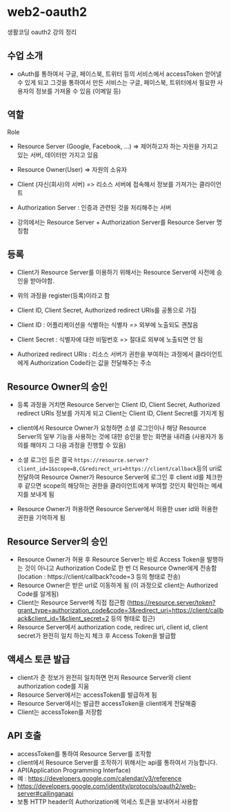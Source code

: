# web2-oauth2

생활코딩 oauth2 강의 정리

## 수업 소개

- oAuth를 통하여서 구글, 페이스북, 트위터 등의 서비스에서 accessToken 얻어낼 수 있게 되고 그것을 통하여서 만든 서비스는 구글, 페이스북, 트위터에서 필요한 사용자의 정보를 가져올 수 있음 (이메일 등)

## 역할

Role

- Resource Server (Google, Facebook, ...) => 제어하고자 하는 자원을 가지고 있는 서버, 데이터만 가지고 있음
- Resource Owner(User) => 자원의 소유자
- Client (자신(회사)의 서버) => 리소스 서버에 접속해서 정보를 가져가는 클라이언트
- Authorization Server : 인증과 관련된 것을 처리해주는 서버

- 강의에서는 Resource Server + Authorization Server를 Resource Server 명칭함

## 등록

- Client가 Resource Server를 이용하기 위해서는 Resource Server에 사전에 승인을 받아야함.
- 위의 과정을 register(등록)이라고 함

- Client ID, Client Secret, Authorized redirect URls를 공통으로 가짐

- Client ID : 어플리케이션을 식별하는 식별자 => 외부에 노출되도 괜찮음
- Client Secret : 식별자에 대한 비밀번호 => 절대로 외부에 노출되면 안 됨
- Authorized redirect URls : 리소스 서버가 권한을 부여하는 과정에서 클라이언트에게 Authorization Code라는 값을 전달해주는 주소

## Resource Owner의 승인

- 등록 과정을 거치면 Resource Server는 Client ID, Client Secret, Authorized redirect URls 정보를 가지게 되고 Client는 Client ID, Client Secret를 가지게 됨

- client에서 Resource Owner가 요청하면 소셜 로그인이나 해당 Resource Server의 일부 기능을 사용하는 것에 대한 승인을 받는 화면을 내려줌 (사용자가 동의를 해야지 그 다음 과정을 진행할 수 있음)

- 소셜 로그인 등은 결국 `https://resource.server?client_id=1&scope=B,C&redirect_uri=https://client/callback`등의 uri로 전달하여 Resource Owner가 Resource Server에 로그인 후 client id를 체크한 후 같으면 scope의 해당하는 권한을 클라이언트에게 부여할 것인지 확인하는 메세지를 보내게 됨
- Resource Owner가 허용하면 Resource Server에서 허용한 user id와 허용한 권한을 기억하게 됨

## Resource Server의 승인

- Resource Owner가 허용 후 Resource Server는 바로 Access Token을 발행하는 것이 아니고 Authorization Code로 한 번 더 Resource Owner에게 전송함 (location : https://client/callback?code=3 등의 형태로 전송)
- Resource Owner은 받은 url로 이동하게 됨 (이 과정으로 client는 Authorized Code를 알게됨)
- Client는 Resource Server에 직접 접근함 (https://resource.server/token?grant_type=authorization_code&code=3&redirect_uri=https://client/callback&client_id=1&client_secret=2 등의 형태로 접근)
- Resource Server에서 authorization code, redirec uri, client id, client secret가 완전히 일치 하는지 체크 후 Access Token을 발급함

## 액세스 토큰 발급

- client가 준 정보가 완전히 일치하면 먼저 Resource Server와 client authorization code를 지움
- Resource Server에서는 accessToken를 발급하게 됨
- Resource Server에서는 발급한 accessToken을 client에게 전달해줌
- Client는 accessToken를 저장함

## API 호출

- accessToken를 통하여 Resource Server를 조작함
- client에서 Resource Server를 조작하기 위해서는 api를 통하여서 가능합니다.
- API(Application Programming Interface)
- 예 : https://developers.google.com/calendar/v3/reference
- https://developers.google.com/identity/protocols/oauth2/web-server#callinganapi
- 보통 HTTP header의 Authorization에 억세스 토큰을 보내어서 사용함
